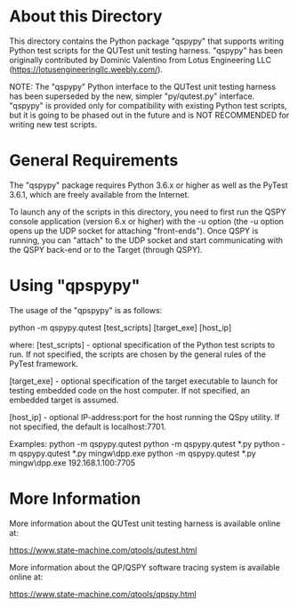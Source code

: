 About this Directory
====================
This directory contains the Python package "qspypy" that supports 
writing Python test scripts for the QUTest unit testing harness.
"qspypy" has been originally contributed by Dominic Valentino from
Lotus Engineering LLC (https://lotusengineeringllc.weebly.com/).

NOTE:
The "qspypy" Python interface to the QUTest unit testing harness
has been superseded by the new, simpler "py/qutest.py" interface.
"qspypy" is provided only for compatibility with existing Python 
test scripts, but it is going to be phased out in the future and
is NOT RECOMMENDED for writing new test scripts.


General Requirements
====================
The "qspypy" package requires Python 3.6.x or higher as well as
the PyTest 3.6.1, which are freely available from the Internet.

To launch any of the scripts in this directory, you need to first run
the QSPY console application (version 6.x or higher) with the -u option
(the -u option opens up the UDP socket for attaching "front-ends").
Once QSPY is running, you can "attach" to the UDP socket and start
communicating with the QSPY back-end or to the Target (through QSPY).


Using "qpspypy"
===============
The usage of the "qpspypy" is as follows:

python -m qspypy.qutest [test_scripts] [target_exe] [host_ip]

where:
[test_scripts] - optional specification of the Python test scripts to run.
                 If not specified, the scripts are chosen by the general
                 rules of the PyTest framework.

[target_exe]   - optional specification of the target executable to
                 launch for testing embedded code on the host computer.
                 If not specified, an embedded target is assumed.

[host_ip]      - optional IP-address:port for the host running the QSpy
                 utility. If not specified, the default is localhost:7701.

Examples:
python -m qspypy.qutest
python -m qspypy.qutest *.py
python -m qspypy.qutest *.py mingw\dpp.exe
python -m qspypy.qutest *.py mingw\dpp.exe 192.168.1.100:7705


More Information
================
More information about the QUTest unit testing harness is available
online at:

https://www.state-machine.com/qtools/qutest.html

More information about the QP/QSPY software tracing system is available
online at:

https://www.state-machine.com/qtools/qpspy.html


